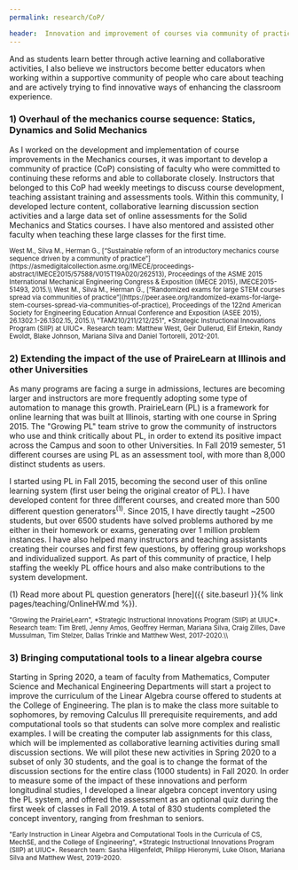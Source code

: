 ```yaml
---
permalink: research/CoP/

header:  Innovation and improvement of courses via community of practices
---
```


And as students learn better through active learning and collaborative activities, I also
believe we instructors become better educators when working within a supportive community of people who care about teaching and are actively trying to find innovative ways of enhancing the classroom experience.

### 1) Overhaul of the mechanics course sequence: Statics, Dynamics and Solid Mechanics

As I worked on the development and implementation of course improvements in the Mechanics courses,
it was important to develop a community of practice (CoP) consisting of faculty who were committed to continuing these reforms and able to collaborate closely. Instructors that belonged to this CoP had weekly meetings to discuss course development, teaching assistant training and assessments tools. Within this community, I developed lecture content, collaborative learning discussion section activities and a large data set of online assessments for the Solid Mechanics and Statics courses. I have also mentored and assisted other faculty when teaching these large classes for the first time.

<small>
West M., Silva M., Herman G., [“Sustainable reform of an introductory mechanics course sequence driven by a community of practice”](https://asmedigitalcollection.asme.org/IMECE/proceedings-abstract/IMECE2015/57588/V015T19A020/262513), Proceedings of the ASME 2015 International Mechanical Engineering Congress & Exposition (IMECE 2015), IMECE2015-51493, 2015.\\
West M., Silva M., Herman G., [“Randomized exams for large STEM courses spread via communities of practice”](https://peer.asee.org/randomized-exams-for-large-stem-courses-spread-via-communities-of-practice), Proceedings of the 122nd American Society for Engineering Education Annual Conference and Exposition (ASEE 2015), 26.1302.1-26.1302.15, 2015.\\
"TAM210/211/212/251", *Strategic Instructional Innovations Program (SIIP) at UIUC*. Research team: Matthew West, Geir Dullerud, Elif Ertekin, Randy Ewoldt, Blake Johnson, Mariana Silva and Daniel Tortorelli, 2012-201.
</small>


### 2) Extending the impact of the use of PraireLearn at Illinois and other Universities

As many programs are facing a surge in admissions, lectures are becoming larger and instructors are more frequently adopting some type of automation to manage this growth. PrairieLearn (PL) is a framework for online learning that was built at Illinois, starting with one course in Spring 2015. The "Growing PL" team strive to grow the community of instructors who use and think critically about PL, in order to extend its positive impact across the Campus and soon to other Universities. In Fall 2019 semester, 51 different courses are using PL as an assessment tool, with more than 8,000 distinct students as users.

I started using PL in Fall 2015, becoming the second user of this online learning system (first user being the original creator of PL). I have developed content for three different courses, and created more than 500 different question generators<sup>(1)</sup>. Since 2015, I have directly taught ~2500 students, but over 6500 students have solved problems authored by me either in their homework or exams, generating over 1 million problem instances. I have also helped many instructors and teaching assistants creating their courses and first few questions, by offering group workshops and individualized support. As part of this community of practice, I help staffing the weekly PL office hours and also make contributions to the system development.

(1) Read more about PL question generators [here]({{ site.baseurl }}{% link pages/teaching/OnlineHW.md %}).

<small>
"Growing the PrairieLearn", *Strategic Instructional Innovations Program (SIIP) at UIUC*. Research team: Tim Bretl, Jenny Amos, Geoffrey Herman, Mariana Silva, Craig Zilles, Dave Mussulman, Tim Stelzer, Dallas Trinkle and Matthew West, 2017-2020.\\
</small>

### 3) Bringing computational tools to a linear algebra course

Starting in Spring 2020, a team of faculty from Mathematics, Computer Science and Mechanical Engineering Departments will start a project to improve the curriculum of the Linear Algebra course offered to students at the College of Engineering. The plan is to make the class more suitable to sophomores, by removing Calculus III prerequisite requirements, and add computational tools so that students can solve more complex and realistic examples. I will be creating the computer lab assignments for this class, which will be implemented as collaborative learning activities during small discussion sections. We will pilot these new activities in Spring 2020 to a subset of only 30 students, and the goal is to change the format of the discussion sections for the entire class (1000 students) in Fall 2020. In order to measure some of the impact of these innovations and perform longitudinal studies, I developed a linear algebra concept inventory using the PL system, and offered the assessment as an optional quiz during the first week of classes in Fall 2019. A total of 830 students completed the concept inventory, ranging from freshman to seniors.

<small>
"Early Instruction in Linear Algebra and Computational Tools in the Curricula of CS, MechSE, and the College of Engineering", *Strategic Instructional Innovations Program (SIIP) at UIUC*. Research team: Sasha Hilgenfeldt, Philipp Hieronymi, Luke Olson, Mariana Silva and Matthew West, 2019-2020.
</small>
